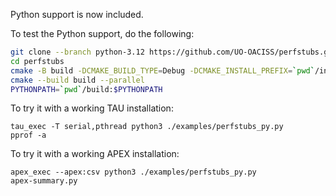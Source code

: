 Python support is now included.

To test the Python support, do the following:

```bash
git clone --branch python-3.12 https://github.com/UO-OACISS/perfstubs.git
cd perfstubs
cmake -B build -DCMAKE_BUILD_TYPE=Debug -DCMAKE_INSTALL_PREFIX=`pwd`/install
cmake --build build --parallel
PYTHONPATH=`pwd`/build:$PYTHONPATH
```

To try it with a working TAU installation:

```
tau_exec -T serial,pthread python3 ./examples/perfstubs_py.py
pprof -a
```

To try it with a working APEX installation:

```
apex_exec --apex:csv python3 ./examples/perfstubs_py.py
apex-summary.py
```
